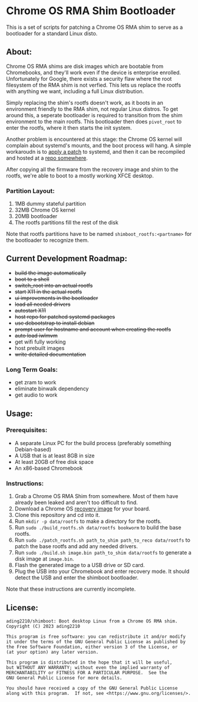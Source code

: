 # Chrome OS RMA Shim Bootloader

This is a set of scripts for patching a Chrome OS RMA shim to serve as a bootloader for a standard Linux disto.

## About:
Chrome OS RMA shims are disk images which are bootable from Chromebooks, and they'll work even if the device is enterprise enrolled. Unfortunately for Google, there exists a security flaw where the root filesystem of the RMA shim is not verfied. This lets us replace the rootfs with anything we want, including a full Linux distribution.

Simply replacing the shim's rootfs doesn't work, as it boots in an environment friendly to the RMA shim, not regular Linux distros. To get around this, a seperate bootloader is required to transition from the shim environment to the main rootfs. This bootloader then does `pivot_root` to enter the rootfs, where it then starts the init system.

Another problem is encountered at this stage: the Chrome OS kernel will complain about systemd's mounts, and the boot process will hang. A simple workaroudn is to [apply a patch](https://github.com/ading2210/chromeos-systemd) to systemd, and then it can be recompiled and hosted at a [repo somewhere](https://shimboot.ading.dev/debian/).

After copying all the firmware from the recovery image and shim to the rootfs, we're able to boot to a mostly working XFCE desktop.

### Partition Layout:
1. 1MB dummy stateful partition
2. 32MB Chrome OS kernel
3. 20MB bootloader
4. The rootfs partitions fill the rest of the disk

Note that rootfs partitions have to be named `shimboot_rootfs:<partname>` for the bootloader to recognize them.

## Current Development Roadmap:
- ~~build the image automatically~~
- ~~boot to a shell~~
- ~~switch_root into an actual rootfs~~
- ~~start X11 in the actual rootfs~~
- ~~ui improvements in the bootloader~~
- ~~load all needed drivers~~
- ~~autostart X11~~
- ~~host repo for patched systemd packages~~
- ~~use debootstrap to install debian~~
- ~~prompt user for hostname and account when creating the rootfs~~
- ~~auto load iwlmvm~~
- get wifi fully working
- host prebuilt images
- ~~write detailed documentation~~

### Long Term Goals:
- get zram to work
- eliminate binwalk dependency
- get audio to work

## Usage:

### Prerequisites:
- A separate Linux PC for the build process (preferably something Debian-based)
- A USB that is at least 8GB in size
- At least 20GB of free disk space
- An x86-based Chromebook

### Instructions:
1. Grab a Chrome OS RMA Shim from somewhere. Most of them have already been leaked and aren't too difficult to find.
2. Download a Chrome OS [recovery image](https://chromiumdash.appspot.com/serving-builds?deviceCategory=ChromeOS) for your board.
3. Clone this repository and cd into it.
4. Run `mkdir -p data/rootfs` to make a directory for the rootfs.
5. Run `sudo ./build_rootfs.sh data/rootfs bookworm` to build the base rootfs.
6. Run `sudo ./patch_rootfs.sh path_to_shim path_to_reco data/rootfs` to patch the base rootfs and add any needed drivers.
7. Run `sudo ./build.sh image.bin path_to_shim data/rootfs` to generate a disk image at `image.bin`. 
8. Flash the generated image to a USB drive or SD card.
9. Plug the USB into your Chromebook and enter recovery mode. It should detect the USB and enter the shimboot bootloader.

Note that these instructions are currently incomplete.

## License:
```
ading2210/shimboot: Boot desktop Linux from a Chrome OS RMA shim.
Copyright (C) 2023 ading2210

This program is free software: you can redistribute it and/or modify
it under the terms of the GNU General Public License as published by
the Free Software Foundation, either version 3 of the License, or
(at your option) any later version.

This program is distributed in the hope that it will be useful,
but WITHOUT ANY WARRANTY; without even the implied warranty of
MERCHANTABILITY or FITNESS FOR A PARTICULAR PURPOSE.  See the
GNU General Public License for more details.

You should have received a copy of the GNU General Public License
along with this program.  If not, see <https://www.gnu.org/licenses/>.
```